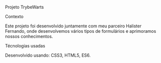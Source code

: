 Projeto TrybeWarts 

Contexto

Este projeto foi desenvolvido juntamente com meu parceiro Halister Fernando, onde desenvolvemos vários tipos de formulários e aprimoramos nossos conhecimentos.

Técnologias usadas

Desenvolvido usando: CSS3, HTML5, ES6.
